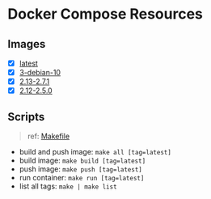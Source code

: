 # Docker Compose Resources

## Images

- [x] [latest](./latest/Dockerfile)
- [x] [3-debian-10](./3-debian-10/Dockerfile)
- [x] [2.13-2.7.1](./2.13-2.7.1/Dockerfile)
- [x] [2.12-2.5.0](./2.12-2.5.0/Dockerfile)

## Scripts

>ref: [Makefile](./Makefile)

- build and push image: `make all [tag=latest]`
- build image: `make build [tag=latest]`
- push image: `make push [tag=latest]`
- run container: `make run [tag=latest]`
- list all tags: `make | make list`
